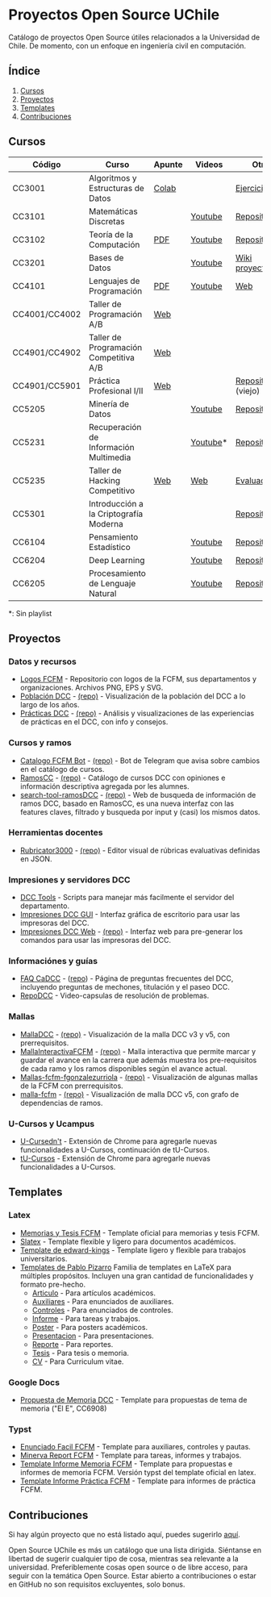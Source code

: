 # Proyectos Open Source UChile

Catálogo de proyectos Open Source útiles relacionados a la Universidad de Chile. De momento, con un enfoque en ingeniería civil en computación.


## Índice

1. [Cursos](#cursos)
1. [Proyectos](#proyectos)
1. [Templates](#templates)
1. [Contribuciones](#contribuciones)

## Cursos

| Código        | Curso                                  | Apunte                                                                                      | Videos                                                                                         | Otro                                                                                       |
| ------------- | -------------------------------------- | ------------------------------------------------------------------------------------------- | ---------------------------------------------------------------------------------------------- | ------------------------------------------------------------------------------------------ |
| CC3001        | Algoritmos y Estructuras de Datos      | [Colab](https://github.com/ivansipiran/AED-Apuntes)                                         |                                                                                                | [Ejercicios](https://github.com/ivansipiran/AED-Apuntes)                                   |
| CC3101        | Matemáticas Discretas                  |                                                                                             | [Youtube](https://www.youtube.com/playlist?list=PLKUV14d0mKnWkuVBiWsbQozxzL73NPpKQ)            | [Repositorio](https://github.com/ahevia/CC3101_2021)                                       |
| CC3102        | Teoría de la Computación               | [PDF](https://users.dcc.uchile.cl/~gnavarro/apunte.html)                                    | [Youtube](https://www.youtube.com/watch?v=JCKjRHaXARk&list=PLBjZ-ginWc1e2uAYgOYdN3fPE9DpiPZ1Z) | [Repositorio](https://github.com/ahevia/cc3102_2020)                                       |
| CC3201        | Bases de Datos                         |                                                                                             | [Youtube](https://www.youtube.com/watch?v=HA0OkRL5Lgw&list=PLtyTzdvtouzW2Nos2s4SptkwE5pLpOrbm) | [Wiki proyectos](https://wiki.dcc.uchile.cl/cc3201/doku.php?id=proyecto:inicio)            |
| CC4101        | Lenguajes de Programación              | [PDF](https://cs.brown.edu/~sk/Publications/Books/ProgLangs/2007-04-26/plai-2007-04-26.pdf) | [Youtube](https://www.youtube.com/playlist?list=PLv3byGkm6N0CvCRaQTB52oazPrvz6PsBe)            | [Web](https://pleiad.cl/teaching/cc4101)                                                   |
| CC4001/CC4002 | Taller de Programación A/B             | [Web](https://uchile.progcomp.cl)                                                           |                                                                                                |                                                                                            |
| CC4901/CC4902 | Taller de Programación Competitiva A/B | [Web](https://uchile.progcomp.cl)                                                           |                                                                                                |                                                                                            |
| CC4901/CC5901 | Práctica Profesional I/II              | [Web](https://practicas.dcc.uchile.cl/wp/)                                                  |                                                                                                | [Repositorio](https://github.com/ivansipiran/PracticaProfesional) (viejo)                  |
| CC5205        | Minería de Datos                       |                                                                                             | [Youtube](https://www.youtube.com/playlist?list=PLKUV14d0mKnUXXfmhqqZdcsNGAuV2GZda)            | [Repositorio](https://github.com/dccuchile/CC5205)                                         |
| CC5231        | Recuperación de Información Multimedia |                                                                                             | [Youtube](https://www.youtube.com/@JuanManuelBarrios/videos)*                                  | [Repositorio](https://github.com/juanbarrios/Curso-Recuperacion-de-Informacion-Multimedia) |
| CC5235        | Taller de Hacking Competitivo          | [Web](https://tallerdehacking.dcc.uchile.cl/docs/prologo/intro/)                            | [Web](https://tallerdehacking.dcc.uchile.cl/blog/)                                             | [Evaluaciones](https://tallerdehacking.dcc.uchile.cl/tareas/)                              |
| CC5301        | Introducción a la Criptografía Moderna |                                                                                             |                                                                                                | [Repositorio](https://github.com/ahevia/cc5301_2023)                                       |
| CC6104        | Pensamiento Estadístico                |                                                                                             | [Youtube](https://www.youtube.com/playlist?list=PLppKo85eGXiXpvRVYM5ZJEHWWofjzuiXw)            | [Repositorio](https://github.com/dccuchile/CC6104)                                         |
| CC6204        | Deep Learning                          |                                                                                             | [Youtube](https://www.youtube.com/playlist?list=PLBjZ-ginWc1e0_Dp4heHglsjJmacV_F20)            | [Repositorio](https://github.com/dccuchile/CC6204)                                         |
| CC6205        | Procesamiento de Lenguaje Natural      |                                                                                             | [Youtube](https://www.youtube.com/playlist?list=PLppKo85eGXiXIh54H_qz48yHPHeNVJqBi)            | [Repositorio](https://github.com/dccuchile/CC6205)                                         |

*: Sin playlist

## Proyectos

### Datos y recursos

- [Logos FCFM](https://github.com/mmattamala/LogosFCFM) - Repositorio con logos de la FCFM, sus departamentos y organizaciones. Archivos PNG, EPS y SVG.
- [Población DCC](https://poblacion.eri.cl/) - [(repo)](https://github.com/Nyveon/dcc-size) - Visualización de la población del DCC a lo largo de los años.
- [Prácticas DCC](https://cadcc.github.io/dcc-practicas/) - [(repo)](https://github.com/cadcc/dcc-practicas) - Análisis y visualizaciones de las experiencias de prácticas en el DCC, con info y consejos. 

### Cursos y ramos

- [Catalogo FCFM Bot](https://t.me/CatalogoFCFMBot) - [(repo)](https://github.com/scisneros/catalogo-fcfm-bot) - Bot de Telegram que avisa sobre cambios en el catálogo de cursos.
- [RamosCC](https://ramos.cadcc.cl/) - [(repo)](https://github.com/cadcc/ramosCC) - Catálogo de cursos DCC con opiniones e información descriptiva agregada por les alumnes.
- [search-tool-ramosDCC](https://ayanot1.github.io/search-tool-ramosDCC/) - [(repo)](https://github.com/AyanoT1/search-tool-ramosDCC) - Web de busqueda de información de ramos DCC, basado en RamosCC, es una nueva interfaz con las features claves, filtrado y busqueda por input y (casi) los mismos datos.

### Herramientas docentes

- [Rubricator3000](https://nyveon.github.io/rubricator3000/) - [(repo)](https://github.com/Nyveon/rubricator3000) - Editor visual de rúbricas evaluativas definidas en JSON.

### Impresiones y servidores DCC

- [DCC Tools](https://github.com/tvillega/dcc-tools) - Scripts para manejar más facilmente el servidor del departamento.
- [Impresiones DCC GUI](https://github.com/Gonxolo/ImpresionesDCC-GUI) - Interfaz gráfica de escritorio para usar las impresoras del DCC.
- [Impresiones DCC Web](https://gonxolo.github.io/ImpresionesDCC/) - [(repo)](https://github.com/Gonxolo/ImpresionesDCC) - Interfaz web para pre-generar los comandos para usar las impresoras del DCC. 

### Informaciónes y guías

- [FAQ CaDCC](https://faq.cadcc.cl/es/latest/) - ([repo](https://github.com/cadcc/howto)) - Página de preguntas frecuentes del DCC, incluyendo preguntas de mechones, titulación y el paseo DCC.
- [RepoDCC](https://github.com/cadcc/RepoDCC) - Video-capsulas de resolución de problemas.

### Mallas

- [MallaDCC](https://malla.cadcc.cl/) - [(repo)](https://github.com/cadcc/malla-dcc) - Visualización de la malla DCC v3 y v5, con prerrequisitos.
- [MallaInteractivaFCFM](https://mallas.mikael.cl/) - [(repo)](https://github.com/MikaGaete/MallaInteractivaFCFM) - Malla interactiva que permite marcar y guardar el avance en la carrera que además muestra los pre-requisitos de cada ramo y los ramos disponibles según el avance actual.
- [Mallas-fcfm-fgonzalezurriola](https://mallas-fcfm-fgonzalezurriola.vercel.app/) - [(repo)](https://github.com/fgonzalezurriola/Mallas-Fcfm-fgonzalezurriola) - Visualización de algunas mallas de la FCFM con prerrequisitos.
- [malla-fcfm](https://malla.eri.cl/DCC) - [(repo)](https://github.com/Nyveon/malla-fcfm) - Visualización de malla DCC v5, con grafo de dependencias de ramos.

### U-Cursos y Ucampus

- [U-Cursedn't](https://github.com/matias-saavedra-g/ucursednt) - Extensión de Chrome para agregarle nuevas funcionalidades a U-Cursos, continuación de tU-Cursos.
- [tU-Cursos](https://github.com/Nyveon/tU-Cursos) - Extensión de Chrome para agregarle nuevas funcionalidades a U-Cursos.


## Templates

### Latex

- [Memorias y Tesis FCFM](https://github.com/dccuchile/memoria-tesis-latex) - Template oficial para memorias y tesis FCFM.
- [Slatex](https://github.com/r8vnhill/slatex) - Template flexible y ligero para documentos académicos.
- [Template de edward-kings](https://github.com/edward-kings/latex-template) - Template ligero y flexible para trabajos universitarios.
- [Templates de Pablo Pizarro](https://latex.ppizarror.com) Familia de templates en LaTeX para múltiples propósitos. Incluyen una gran cantidad de funcionalidades y formato pre-hecho.
  - [Articulo](https://github.com/Template-Latex/Template-Articulo/) - Para artículos académicos.
  - [Auxiliares](https://github.com/Template-Latex/Template-Auxiliares/) - Para enunciados de auxiliares.
  - [Controles](https://github.com/Template-Latex/Template-Controles/) - Para enunciados de controles.
  - [Informe](https://github.com/Template-Latex/Template-Informe/) - Para tareas y trabajos.
  - [Poster](https://github.com/Template-Latex/Template-Poster/) - Para posters académicos.
  - [Presentacion](https://github.com/Template-Latex/Template-Presentacion/) - Para presentaciones.
  - [Reporte](https://github.com/Template-Latex/Template-Reporte/) - Para reportes.
  - [Tesis](https://github.com/Template-Latex/Template-Tesis/) - Para tesis o memoria.
  - [CV](https://github.com/Template-Latex/Professional-CV/) - Para Curriculum vitae.

### Google Docs

- [Propuesta de Memoria DCC](https://docs.google.com/document/d/14j0ChugSPxWdLPIpCBONfjBambO37cn_wqblJT1b8Cw/edit?usp=sharing) - Template para propuestas de tema de memoria ("El E", CC6908)

### Typst

- [Enunciado Facil FCFM](https://github.com/bkorecic/enunciado-facil-fcfm) - Template para auxiliares, controles y pautas.
- [Minerva Report FCFM](https://github.com/Dav1com/minerva-report-fcfm) - Template para tareas, informes y trabajos.
- [Template Informe Memoria FCFM](https://github.com/PuntitOwO/template-informe-memoria-fcfm) - Template para propuestas e informes de memoria FCFM. Versión typst del template oficial en latex.
- [Template Informe Práctica FCFM](https://github.com/PuntitOwO/template-informe-practica-fcfm) - Template para informes de práctica FCFM.

## Contribuciones

Si hay algún proyecto que no está listado aquí, puedes sugerirlo [aquí](https://github.com/Nyveon/open-source-uchile/issues/new?assignees=&labels=&projects=&template=sugerir-recurso.md&title=).

Open Source UChile es más un catálogo que una lista dirigida. Siéntanse en libertad de sugerir cualquier tipo de cosa, mientras sea relevante a la universidad. Preferiblemente cosas open source o de libre acceso, para seguir con la temática Open Source. Estar abierto a contribuciones o estar en GitHub no son requisitos excluyentes, solo bonus.
